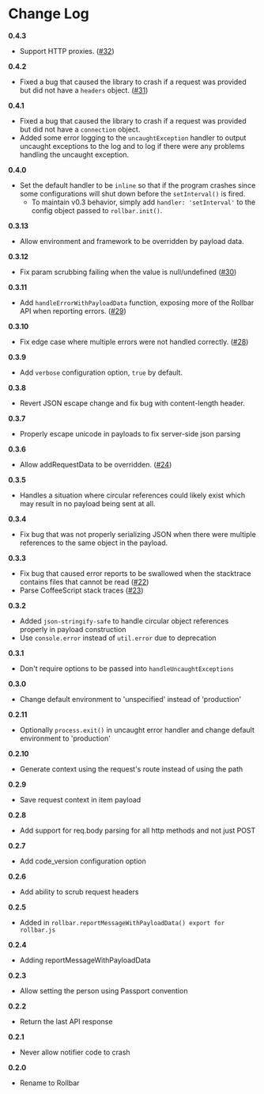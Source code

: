# Change Log

**0.4.3**
- Support HTTP proxies. ([#32](https://github.com/rollbar/node_rollbar/pull/32))

**0.4.2**
- Fixed a bug that caused the library to crash if a request was provided but did not have a `headers` object. ([#31](https://github.com/rollbar/node_rollbar/pull/31))

**0.4.1**
- Fixed a bug that caused the library to crash if a request was provided but did not have a `connection` object.
- Added some error logging to the `uncaughtException` handler to output uncaught exceptions to the log and to log if there were any problems handling the uncaught exception.

**0.4.0**
- Set the default handler to be `inline` so that if the program crashes since some configurations will shut down before the `setInterval()` is fired.
  - To maintain v0.3 behavior, simply add `handler: 'setInterval'` to the config object passed to `rollbar.init()`.

**0.3.13**
- Allow environment and framework to be overridden by payload data.

**0.3.12**
- Fix param scrubbing failing when the value is null/undefined ([#30](https://github.com/rollbar/node_rollbar/pull/30))

**0.3.11**
- Add `handleErrorWithPayloadData` function, exposing more of the Rollbar API when reporting errors. ([#29](https://github.com/rollbar/node_rollbar/pull/29))

**0.3.10**
- Fix edge case where multiple errors were not handled correctly. ([#28](https://github.com/rollbar/node_rollbar/issues/28))

**0.3.9**
- Add `verbose` configuration option, `true` by default.

**0.3.8**
- Revert JSON escape change and fix bug with content-length header.

**0.3.7**
- Properly escape unicode in payloads to fix server-side json parsing

**0.3.6**
- Allow addRequestData to be overridden. ([#24](https://github.com/rollbar/node_rollbar/pull/24))

**0.3.5**
- Handles a situation where circular references could likely exist which may result in no payload being sent at all.

**0.3.4**
- Fix bug that was not properly serializing JSON when there were multiple references to the same object in the payload.

**0.3.3**
- Fix bug that caused error reports to be swallowed when the stacktrace contains files that cannot be read ([#22](https://github.com/rollbar/node_rollbar/pull/22))
- Parse CoffeeScript stack traces ([#23](https://github.com/rollbar/node_rollbar/pull/23))

**0.3.2**
- Added `json-stringify-safe` to handle circular object references properly in payload construction
- Use `console.error` instead of `util.error` due to deprecation

**0.3.1**
- Don't require options to be passed into `handleUncaughtExceptions`

**0.3.0**
- Change default environment to 'unspecified' instead of 'production'

**0.2.11**
- Optionally `process.exit()` in uncaught error handler and change default environment to 'production'

**0.2.10**
- Generate context using the request's route instead of using the path

**0.2.9**
- Save request context in item payload

**0.2.8**
- Add support for req.body parsing for all http methods and not just POST

**0.2.7**
- Add code_version configuration option

**0.2.6**
- Add ability to scrub request headers

**0.2.5**
- Added in `rollbar.reportMessageWithPayloadData() export for rollbar.js`

**0.2.4**
- Adding reportMessageWithPayloadData

**0.2.3**
- Allow setting the person using Passport convention

**0.2.2**
- Return the last API response

**0.2.1**
- Never allow notifier code to crash

**0.2.0**
- Rename to Rollbar
